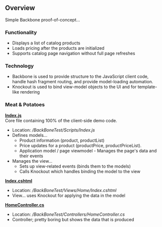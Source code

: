 ## Overview
Simple Backbone proof-of-concept...


### Functionality

* Displays a list of catalog products
* Loads pricing after the products are initialized
* Supports catalog page navigation without full page refreshes


### Technology

* Backbone is used to provide structure to the JavaScript client code, handle hash fragment routing, 
and provide model-loading automation.
* Knockout is used to bind view-model objects to the UI and for template-like rendering

### Meat & Potatoes
**[Index.js](BackBoneTest/tree/master/BackBoneTest/Scripts/Index.js)**
<br />Core file containing 100% of the client-side demo code.

* Location: */BackBoneTest/Scripts/Index.js*
* Defines models...
	* Product information (product, productList)
	* Price updates for a product (productPrice, productPriceList). 
	* Application model / page viewmodel - Manages the page's data and their events
* Manages the view...
	* Sets up view-related events (binds them to the models)
	* Calls Knockout which handles binding the model to the view


**[Index.cshtml](BackBoneTest/tree/master/BackBoneTest/Views/Home/Index.cshtml)**

* Location: */BackBoneTest/Views/Home/Index.cshtml*
* View... uses Knockout for applying the data in the model


**[HomeController.cs](BackBoneTest/tree/master/BackBoneTest/Controllers/HomeController.cs)**

* Location: */BackBoneTest/Controllers/HomeController.cs*
* Controller; pretty boring but shows the data that is produced



